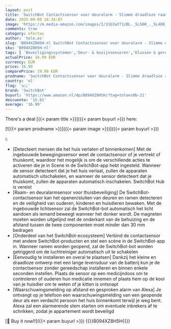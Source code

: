 ```yaml
---
layout: post
title: 'SwitchBot Contactssensor voor deuralarm - Slimme draadloze raam- en deuralarmsensor voor thuisbeveiliging  voeg SwitchBot Hub toe  compatibel met Alexa'
date: 2025-09-09 16:34:07
image: 'https://m.media-amazon.com/images/I/31b3aY71zBL._SL500_._SL400_.jpg'
comments: true
category: ofertas
author: 'tole.es'
slug: 'B094XZ8H5H-nl SwitchBot Contactssensor voor deuralarm - Slimme draadloze...'
sku: 'B094XZ8H5H-nl'
tags: [ 'Beveiligingssystemen','Deur- & kozijnsensoren','Klussen & gereedschap','Veiligheid & beveiliging','switchbot','🇳🇱', ]
actualPrice: 16.99 EUR
currency: EUR
price: 16.99
comparePrice: 19.99 EUR
prodname: 'SwitchBot Contactssensor voor deuralarm - Slimme draadloze raam- en deuralarmsensor voor thuisbeveiliging  voeg SwitchBot Hub toe  compatibel met Alexa'
country: 'nl'
flag: '🇳🇱'
brand: 'SwitchBot'
buyurl: 'https://www.amazon.nl/dp/B094XZ8H5H/?tag=tolees0b-21'
descuento: '15.01'
average: '16.99'
---
```


There's a deal [{{< param title >}}]({{< param buyurl >}})  here:

[![{{< param prodname >}}]({{< param image >}})]({{< param buyurl >}})

ℹ️:

- [Detecteert mensen die het huis verlaten of binnenkomen] Met de ingebouwde bewegingssensor weet de contactsensor of je vertrekt of thuiskomt, waardoor het mogelijk is om de verschillende acties te activeren die je in Scene in de SwitchBot-app hebt ingesteld. Wanneer de sensor detecteert dat je het huis verlaat, zullen de apparaten automatisch uitschakelen, en wanneer de sensor detecteert dat je thuiskomt, zullen de apparaten automatisch inschakelen. SwitchBot Hub is vereist
- [Raam- en deuralarmsensor voor thuisbeveiliging] De SwitchBot-contactsensor kan het openen/sluiten van deuren en ramen detecteren en de veiligheid van ouderen, kinderen en huisdieren bewaken. Met de ingebouwde lichtsensor zal de SwitchBot-bot automatisch het licht aandoen als iemand beweegt wanneer het donker wordt. De magneten moeten worden uitgelijnd met de onderkant van de behuizing en de afstand tussen de twee componenten moet minder dan 30 mm bedragen
- [Onderdeel van het SwitchBot-ecosysteem] Verbind de contactsensor met andere SwitchBot-producten en stel een scène in de SwitchBot-app in. Wanneer ramen worden geopend, zal de SwitchBot-bot worden getriggerd om de luchtreiniger automatisch uit te schakelen
- [Eenvoudig te installeren en overal te plaatsen] Dankzij het kleine en draadloze ontwerp met een lange levensduur van de batterij kun je de contactsensor zonder gereedschap installeren en binnen enkele seconden instellen. Plaats de sensor op een medicijndoos om te controleren of ouderen hun medicatie innemen of plaats hem op de kooi van je huisdier om te weten of je kitten is ontsnapt
- [Waarschuwingsmelding op afstand en gesproken alarm van Alexa] Je ontvangt op je telefoon een waarschuwingsmelding van een geopende deur als een verdacht persoon het huis binnenkomt terwijl je weg bent. Alexa zal een alarmerende stem starten om eventuele inbrekers af te schrikken, zodat je appartement wordt beveiligd

[🛒 Buy it now!!]({{< param buyurl >}})
{{<world>}}B094XZ8H5H{{</world>}}
